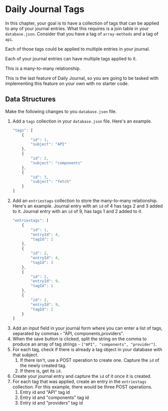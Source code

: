 # Daily Journal Tags

In this chapter, your goal is to have a collection of tags that can be applied to any of your journal entries. What this requires is a join table in your `database.json`. Consider that you have a tag of `array-methods` and a tag of `api`.

Each of those tags could be applied to multiple entries in your journal.

Each of your journal entries can have multiple tags applied to it.

This is a many-to-many relationship.

This is the last feature of Daily Journal, so you are going to be tasked with implementing this feature on your own with no starter code.

## Data Structures

Make the following changes to you `database.json` file.

1. Add a `tags` collection in your `database.json` file. Here's an example.
    ```js
    "tags": [
        {
            "id": 1,
            "subject": "API"
        },
        {
            "id": 2,
            "subject": "components"
        },
        {
            "id": 3,
            "subject": "fetch"
        }
    ]
    ```
1. Add an `entriestags` collection to store the many-to-many relationship. Here's an example. Journal entry with an `id` of 4 has tags 2 and 3 added to it. Journal entry with an `id` of 9, has tags 1 and 2 added to it.
    ```js
    "entriestags": [
        {
            "id": 1,
            "entryId": 4,
            "tagId": 2
        },
        {
            "id": 2,
            "entryId": 4,
            "tagId": 3
        },
        {
            "id": 2,
            "entryId": 9,
            "tagId": 1
        },
        {
            "id": 2,
            "entryId": 9,
            "tagId": 2
        }
    ]
    ```
1. Add an input field in your journal form where you can enter a list of tags, separated by commas - "API, components,providers".
1. When the save button is clicked, split the string on the comma to produce an array of tag strings - `["API", "components", "provider"]`.
1. For each tag, check if there is already a tag object in your database with that subject.
    1. If there isn't, use a POST operation to create one. Capture the `id` of the newly created tag.
    1. If there is, get its `id`.
1. Create your journal entry and capture the `id` of it once it is created.
1. For each tag that was applied, create an entry in the `entriestags` collection. For this example, there would be three POST operations.
    1. Entry id and "API" tag id
    1. Entry id and "components" tag id
    1. Entry id and "providers" tag id
